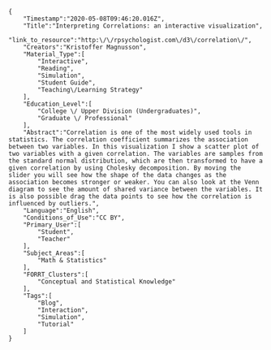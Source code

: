 
    {
        "Timestamp":"2020-05-08T09:46:20.016Z",
        "Title":"Interpreting Correlations: an interactive visualization",
        "link_to_resource":"http:\/\/rpsychologist.com\/d3\/correlation\/",
        "Creators":"Kristoffer Magnusson",
        "Material_Type":[
            "Interactive",
            "Reading",
            "Simulation",
            "Student Guide",
            "Teaching\/Learning Strategy"
        ],
        "Education_Level":[
            "College \/ Upper Division (Undergraduates)",
            "Graduate \/ Professional"
        ],
        "Abstract":"Correlation is one of the most widely used tools in statistics. The correlation coefficient summarizes the association between two variables. In this visualization I show a scatter plot of two variables with a given correlation. The variables are samples from the standard normal distribution, which are then transformed to have a given correlation by using Cholesky decomposition. By moving the slider you will see how the shape of the data changes as the association becomes stronger or weaker. You can also look at the Venn diagram to see the amount of shared variance between the variables. It is also possible drag the data points to see how the correlation is influenced by outliers.",
        "Language":"English",
        "Conditions_of_Use":"CC BY",
        "Primary_User":[
            "Student",
            "Teacher"
        ],
        "Subject_Areas":[
            "Math & Statistics"
        ],
        "FORRT_Clusters":[
            "Conceptual and Statistical Knowledge"
        ],
        "Tags":[
            "Blog",
            "Interaction",
            "Simulation",
            "Tutorial"
        ]
    }
